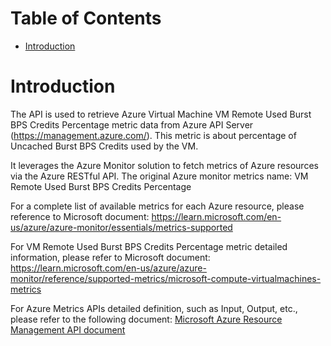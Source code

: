 # Table of Contents
- [Introduction](#introduction)


# Introduction <a name="introduction"></a>
The API is used to retrieve Azure Virtual Machine VM Remote Used Burst BPS Credits Percentage metric data from Azure API Server (https://management.azure.com/). This metric is about percentage of Uncached Burst BPS Credits used by the VM.



It leverages the Azure Monitor solution to fetch metrics of Azure resources via the Azure RESTful API. The original Azure monitor metrics name: VM Remote Used Burst BPS Credits Percentage



For a complete list of available metrics for each Azure resource, please reference to Microsoft document: https://learn.microsoft.com/en-us/azure/azure-monitor/essentials/metrics-supported 

For VM Remote Used Burst BPS Credits Percentage metric detailed information, please refer to Microsoft document: https://learn.microsoft.com/en-us/azure/azure-monitor/reference/supported-metrics/microsoft-compute-virtualmachines-metrics

For Azure Metrics APIs detailed definition, such as Input, Output, etc., please refer to the following document:
[Microsoft Azure Resource Management API document](https://learn.microsoft.com/en-us/rest/api/monitor/metrics/list?view=rest-monitor-2023-10-01&tabs=HTTP)
